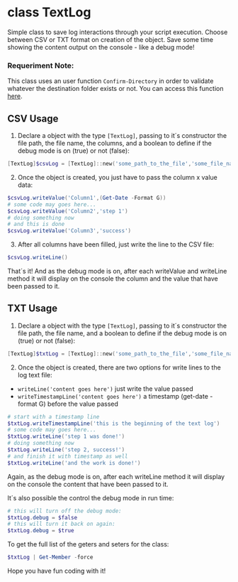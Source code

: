 # class TextLog

Simple class to save log interactions through your script execution. Choose between CSV or TXT format on creation of the object. Save some time showing the content output on the console - like a debug mode!

### Requeriment Note:
This class uses an user function `Confirm-Directory` in order to validate whatever the destination folder exists or not. You can access this function [here](https://github.com/luizeduardogarcia/Powershell/tree/master/function_Confirm-Directory).

## CSV Usage

1. Declare a object with the type `[TextLog]`, passing to it´s constructor the file path, the file name, the columns, and a boolean to define if the debug mode is on (true) or not (false):
```powershell
[TextLog]$csvLog = [TextLog]::new('some_path_to_the_file','some_file_name',@('Column1','Column2','Column3'),$true)
```
2. Once the object is created, you just have to pass the column x value data:
```powershell
$csvLog.writeValue('Column1',(Get-Date -Format G))
# some code may goes here...
$csvLog.writeValue('Column2','step 1')
# doing something now
# and this is done
$csvLog.writeValue('Column3','success')
```

3. After all columns have been filled, just write the line to the CSV file:
```powershell
$csvLog.writeLine()
```
That´s it! And as the debug mode is on, after each writeValue and writeLine method it will display on the console the column and the value that have been passed to it.

## TXT Usage

 1. Declare a object with the type `[TextLog]`, passing to it´s constructor the file path, the file name, and a boolean to define if the debug mode is on (true) or not (false):
```powershell
[TextLog]$txtLog = [TextLog]::new('some_path_to_the_file','some_file_name',$true)
```

 2. Once the object is created, there are two options for write lines to the log text file:
 - `writeLine('content goes here')` just write the value passed
 - `writeTimestampLine('content goes here')` a timestamp (get-date -format G) before the value passed
```powershell
# start with a timestamp line
$txtLog.writeTimestampLine('this is the beginning of the text log')
# some code may goes here...
$txtLog.writeLine('step 1 was done!')
# doing something now
$txtLog.writeLine('step 2, success!')
# and finish it with timestamp as well
$txtLog.writeLine('and the work is done!')
```

Again, as the debug mode is on, after each writeLine method it will display on the console the content that have been passed to it.

It´s also possible the control the debug mode in run time:
```powershell
# this will turn off the debug mode:
$txtLog.debug = $false
# this will turn it back on again:
$txtLog.debug = $true
```

To get the full list of the geters and seters for the class:
```powershell
$txtLog | Get-Member -force
```

Hope you have fun coding with it!
